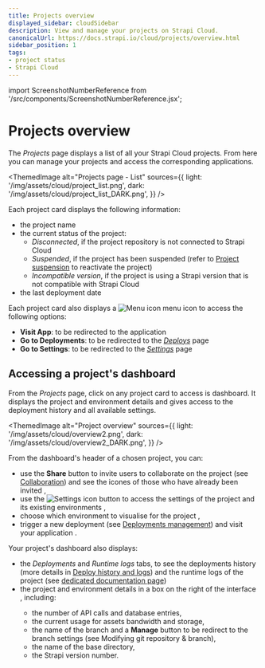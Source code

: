 ```yaml
---
title: Projects overview
displayed_sidebar: cloudSidebar
description: View and manage your projects on Strapi Cloud.
canonicalUrl: https://docs.strapi.io/cloud/projects/overview.html
sidebar_position: 1
tags:
- project status
- Strapi Cloud
---
```


import ScreenshotNumberReference from '/src/components/ScreenshotNumberReference.jsx';

# Projects overview

The *Projects* page displays a list of all your Strapi Cloud projects. From here you can manage your projects and access the corresponding applications.

<ThemedImage
  alt="Projects page - List"
  sources={{
    light: '/img/assets/cloud/project_list.png',
    dark: '/img/assets/cloud/project_list_DARK.png',
  }}
/>

Each project card displays the following information:

* the project name
* the current status of the project:
    * *Disconnected*, if the project repository is not connected to Strapi Cloud
    * *Suspended*, if the project has been suspended (refer to [Project suspension](/cloud/getting-started/usage-billing#project-suspension) to reactivate the project)
    * *Incompatible version*, if the project is using a Strapi version that is not compatible with Strapi Cloud
* the last deployment date

Each project card also displays a ![Menu icon](/img/assets/icons/more.svg) menu icon to access the following options:
* **Visit App**: to be redirected to the application
* **Go to Deployments**: to be redirected to the [*Deploys*](/cloud/projects/deploys) page
* **Go to Settings**: to be redirected to the [*Settings*](/cloud/projects/settings) page

## Accessing a project's dashboard

From the *Projects* page, click on any project card to access is dashboard. It displays the project and environment details and gives access to the deployment history and all available settings.

<ThemedImage
  alt="Project overview"
  sources={{
    light: '/img/assets/cloud/overview2.png',
    dark: '/img/assets/cloud/overview2_DARK.png',
  }}
/>

From the dashboard's header of a chosen project, you can:
- use the **Share** button to invite users to collaborate on the project (see [Collaboration](/cloud/projects/collaboration)) and see the icones of those who have already been invited <ScreenshotNumberReference number="1" />,
- use the ![Settings icon](/img/assets/icons/settings.svg) button to access the settings of the project and its existing environments <ScreenshotNumberReference number="2" />,
- choose which environment to visualise for the project <ScreenshotNumberReference number="3" />,
- trigger a new deployment (see [Deployments management](/cloud/projects/deploys)) and visit your application <ScreenshotNumberReference number="4" />.

Your project's dashboard also displays:
- the *Deployments* and *Runtime logs* tabs, to see the deployments history (more details in [Deploy history and logs](/cloud/projects/deploys-history)) and the runtime logs of the project (see [dedicated documentation page](/cloud/projects/runtime-logs)) <ScreenshotNumberReference number="5" />
- the project and environment details in a box on the right of the interface <ScreenshotNumberReference number="6" />, including:
  - the number of API calls and database entries,
  - the current usage for assets bandwidth and storage,
  - the name of the branch and a **Manage** button to be redirect to the branch settings (see Modifying git repository & branch),
  - the name of the base directory,
  - the Strapi version number.

